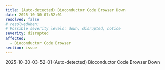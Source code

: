 ```yaml
---
title: (Auto-detected) Bioconductor Code Browser Down
date: 2025-10-30 07:52:01
resolved: false
# resolvedWhen: 
# Possible severity levels: down, disrupted, notice
severity: disrupted
affected:
  - Bioconductor Code Browser
section: issue
---
```


2025-10-30-03-52-01 (Auto-detected) Bioconductor Code Browser Down

